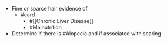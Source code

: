 - Fine or sparce hair evidence of
	- #card
		- #[[Chronic Liver Disease]]
		- #Malnutrition
- Determine if there is #Alopecia and if associated with scaring